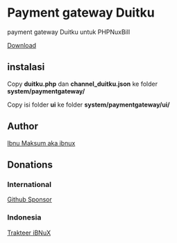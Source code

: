 # Payment gateway Duitku

payment gateway Duitku untuk PHPNuxBill

[Download](https://github.com/hotspotbilling/phpnuxbill-duitku/archive/refs/heads/master.zip)

## instalasi

Copy **duitku.php** dan **channel_duitku.json** ke folder **system/paymentgateway/**

Copy isi folder **ui** ke folder **system/paymentgateway/ui/**


## Author

[Ibnu Maksum aka ibnux](https://github.com/ibnux)

## Donations

### International
[Github Sponsor](https://github.com/sponsors/ibnux)

### Indonesia
[Trakteer iBNuX](https://trakteer.id/ibnux)
